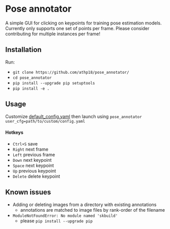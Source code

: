 # Pose annotator
A simple GUI for clicking on keypoints for training pose estimation models. Currently only supports one set of 
points per frame. Please consider contributing for multiple instances per frame!

## Installation
Run: 
* `git clone https://github.com/athp18/pose_annotator/`
* `cd pose_annotator`
* `pip install --upgrade pip setuptools`
* `pip install -e .`

## Usage
Customize [default_config.yaml](pose_annotator/gui/default_config.yaml) then launch using
 `pose_annotator user_cfg=path/to/custom/config.yaml` 
 
#### Hotkeys 
* `Ctrl+S` save
* `Right` next frame
* `Left` previous frame
* `Down` next keypoint
* `Space` next keypoint
* `Up` previous keypoint
* `Delete` delete keypoint

 

## Known issues
* Adding or deleting images from a directory with existing annotations
	* annotations are matched to image files by rank-order of the filename
* `ModuleNotFoundError: No module named 'skbuild'`
  * please `pip install --upgrade pip`
